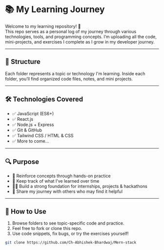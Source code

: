 # 📚 My Learning Journey

Welcome to my learning repository! 🚀  
This repo serves as a personal log of my journey through various technologies, tools, and programming concepts. I’m uploading all the code, mini-projects, and exercises I complete as I grow in my developer journey.

---

## 📁 Structure

Each folder represents a topic or technology I'm learning. Inside each folder, you’ll find organized code files, notes, and mini projects.


---

## 🛠️ Technologies Covered

- ✅ JavaScript (ES6+)
- ✅ React.js
- ✅ Node.js + Express
- ✅ Git & GitHub
- ✅ Tailwind CSS / HTML & CSS
- ✅ More to come...

---

## 🔍 Purpose

- 🧠 Reinforce concepts through hands-on practice  
- 📂 Keep track of what I’ve learned over time  
- 👨‍💻 Build a strong foundation for internships, projects & hackathons  
- 📝 Share my journey with others who may find it helpful  

---

## 🚀 How to Use

1. Browse folders to see topic-specific code and practice.
2. Feel free to fork or clone this repo.
3. Use code snippets, fix bugs, or try the exercises yourself!

```bash
git clone https://github.com/Ch-Abhishek-Bhardwaj/Mern-stack


